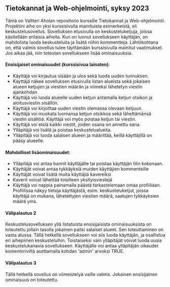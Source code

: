 ## Tietokannat ja Web-ohjelmointi, syksy 2023

Tämä on Valtteri Aholan repositorio kurssille Tietokannat ja Web-ohjelmointi. Projektini aihe on yksi kurssisivulla mainituista esimerkeistä, eli keskustelusovellus.
Sovelluksen etusivulla on keskusteluketjuja, joissa käsitellään erilaisia aiheita. Kun on luonut sovellukseen käyttäjän, on mahdolista luoda keskusteluita ja
lisätä niihin kommentteja. Lähtökohtana on, että valmis sovellus tulee täyttämään kurssisivulla mainitut vaatimukset. Jos aikaa jää, niin toteutan sovellukseen lisää ominaisuuksia.

#### Ensisijaiset ominaisuudet (kurssisivua lainaten):
- Käyttäjä voi kirjautua sisään ja ulos sekä luoda uuden tunnuksen.
- Käyttäjä näkee sovelluksen etusivulla listan alueista sekä jokaisen alueen ketjujen ja viestien määrän ja viimeksi lähetetyn viestin ajankohdan.
- Käyttäjä voi luoda alueelle uuden ketjun antamalla ketjun otsikon ja aloitusviestin sisällön.
- Käyttäjä voi kirjoittaa uuden viestin olemassa olevaan ketjuun.
- Käyttäjä voi muokata luomansa ketjun otsikkoa sekä lähettämänsä viestin sisältöä. Käyttäjä voi myös poistaa ketjun tai viestin.
- Käyttäjä voi etsiä kaikki viestit, joiden osana on annettu sana.
- Ylläpitäjä voi lisätä ja poistaa keskustelualueita.
- Ylläpitäjä voi luoda salaisen alueen ja määrittää, keillä käyttäjillä on pääsy alueelle.

#### Mahdolliset lisäominaisuudet:
- Ylläpitäjä voi antaa bannit käyttäjälle tai poistaa käyttäjän tilin kokonaan.
- Käyttäjät voivat antaa tykkäyksiä muiden käyttäjien kommenteille
- Käyttäjät voivat lisätä muita käyttäjiä kavereiksi
- Kaverit voivat lähettää toisilleen yksityisviestejä
- Käyttäjä voi nappia painamalla päästä tarkastelemaan omaa profiiliaan. Profiilissa näkyy tietoja käyttäjästä, esim. keskusteluketjut, joissa käyttäjä on mukana,
  lähetettyjen viestien määrä, saatujen tykkäyksien määrä yms.

#### Välipalautus 2
Keskustelusovelluksen yllä listatuista ensisijaisista ominaisuuksista on toteutettu jollain tasolla jokainen paitsi salaiset alueet. Sen toteuttaminen on vasta alussa. 
Tällä hetkellä sovellukseen voi siis luoda käyttäjän, ja osallistua eri aihepiirien keskusteluihin. Toistaiseksi vain ylläpitäjät voivat luoda uusia keskustelukanavia sovellukseen.
Käyttäjälle voi antaa ylläpitäjän oikeudet komentoriviltä asettamalla kohdan 'admin' arvoksi TRUE.

#### Välipalautus 3

Tällä hetkellä sovellus on viimeistelyä vaille valmis. Jokainen ensisijainen ominaisuus on toteutettu.
